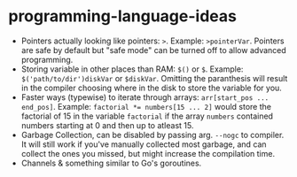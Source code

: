 # programming-language-ideas
* Pointers actually looking like pointers: `>`. Example: `>pointerVar`. Pointers are safe by default but "safe mode" can be turned off to allow advanced programming.
* Storing variable in other places than RAM: `$()` or `$`. Example: `$('path/to/dir')diskVar` or `$diskVar`. Omitting the paranthesis will result in the compiler choosing where in the disk to store the variable for you.
* Faster ways (typewise) to iterate through arrays: `arr[start_pos ... end_pos]`. Example: `factorial *= numbers[15 ... 2]` would store the factorial of 15 in the variable `factorial` if the array `numbers` contained numbers starting at 0 and then up to atleast 15.
* Garbage Collection, can be disabled by passing arg. `--nogc` to compiler. It will still work if you've manually collected most garbage, and can collect the ones you missed, but might increase the compilation time.
* Channels & something similar to Go's goroutines.
